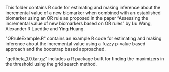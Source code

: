 This folder contains R code for estimating and making inference about the incremental value of a new biomarker when combined with an established biomarker using an OR rule as proposed in the paper “Assessing the incremental value of new biomarkers based on OR rules” by Lu Wang, Alexander R Luedtke and Ying Huang. 


"ORruleExample.R" contains an example R code for estimating and making inference about the incremental value using a fuzzy p-value based approach and the bootstrap based approached.

"gettheta_1.0.tar.gz" includes a R package built for finding the maximizers in the threshold using the grid search method. 

